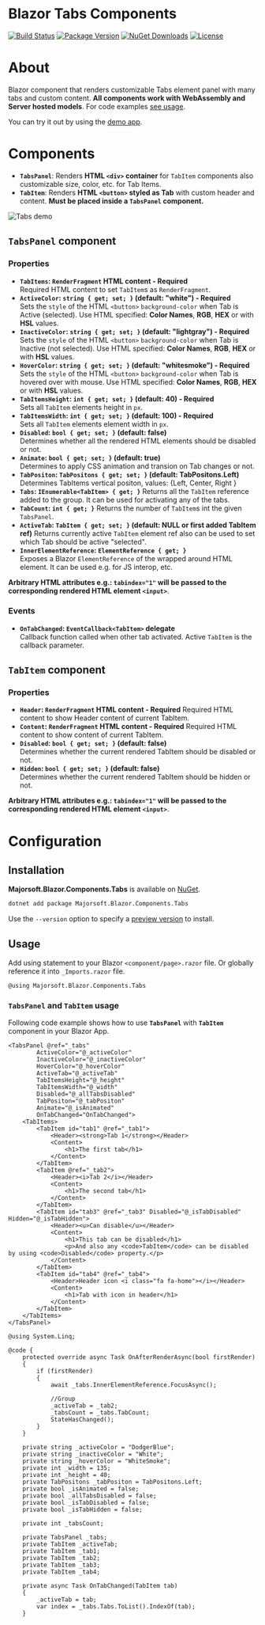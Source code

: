 
Blazor Tabs Components
============
[![Build Status](https://dev.azure.com/major-soft/GitHub/_apis/build/status/blazor-components/blazor-components-build-check)](https://dev.azure.com/major-soft/GitHub/_build/latest?definitionId=6)
[![Package Version](https://img.shields.io/nuget/v/Majorsoft.Blazor.Components.Tabs?label=Latest%20Version)](https://www.nuget.org/packages/Majorsoft.Blazor.Components.Tabs/)
[![NuGet Downloads](https://img.shields.io/nuget/dt/Majorsoft.Blazor.Components.Tabs?label=Downloads)](https://www.nuget.org/packages/Majorsoft.Blazor.Components.Tabs/)
[![License](https://img.shields.io/badge/License-MIT-green.svg)](https://github.com/majorimi/blazor-components/blob/master/LICENSE)

# About

Blazor component that renders customizable Tabs element panel with many tabs and custom content.
**All components work with WebAssembly and Server hosted models**. 
For code examples [see usage](https://github.com/majorimi/blazor-components/blob/master/src/Majorsoft.Blazor.Components.TestApps.Common/Components/Tabs.razor).

You can try it out by using the [demo app](https://blazorextensions.z6.web.core.windows.net/Tabs).

# Components
- **`TabsPanel`**: Renders **HTML `<div>` container** for `TabItem` components also customizable size, color, etc. for Tab Items.
- **`TabItem`**: Renders **HTML `<button>` styled as Tab** with custom header and content. **Must be placed inside a `TabsPanel` component.**

![Tabs demo](https://github.com/majorimi/blazor-components/raw/master/.github/docs/gifs/tabs.gif)

## `TabsPanel` component

### Properties
- **`TabItems`: `RenderFragment` HTML content - Required** <br />
Required HTML content to set `TabItem`s as `RenderFragment`.
- **`ActiveColor`: `string { get; set; }` (default: "white") - Required** <br />
Sets the `style` of the HTML `<button>` `background-color` when Tab is Active (selected). Use HTML specified: **Color Names**, **RGB**, **HEX** or with **HSL** values.
- **`InactiveColor`: `string { get; set; }` (default: "lightgray") - Required** <br />
Sets the `style` of the HTML `<button>` `background-color` when Tab is Inactive (not selected). Use HTML specified: **Color Names**, **RGB**, **HEX** or with **HSL** values.
- **`HoverColor`: `string { get; set; }` (default: "whitesmoke") - Required** <br />
Sets the `style` of the HTML `<button>` `background-color` when Tab is hovered over with mouse. Use HTML specified: **Color Names**, **RGB**, **HEX** or with **HSL** values.
- **`TabItemsHeight`: `int { get; set; }` (default: 40) - Required** <br />
Sets all `TabItem` elements height in `px`.
- **`TabItemsWidth`: `int { get; set; }` (default: 100) - Required** <br />
Sets all `TabItem` elements element width in `px`.
- **`Disabled`: `bool { get; set; }` (default: false)** <br />
Determines whether all the rendered HTML elements should be disabled or not.
- **`Animate`: `bool { get; set; }` (default: true)** <br />
Determines to apply CSS animation and transion on Tab changes or not.
- **`TabPositon`: `TabPositons { get; set; }` (default: TabPositons.Left)** <br />
Determines TabItems vertical positon, values: {Left, Center, Right }
- **`Tabs`: `IEnumerable<TabItem> { get; }`**
Returns all the `TabItem` reference added to the group. It can be used for activating any of the tabs.
- **`TabCount`: `int { get; }`**
Returns the number of `TabItem`s int the given `TabsPanel`.
- **`ActiveTab`: `TabItem { get; set; }` (default: NULL or first added TabItem ref)**
Returns currently active `TabItem` element ref also can be used to set which Tab should be active "selected".
- **`InnerElementReference`: `ElementReference { get; }`** <br />
Exposes a Blazor `ElementReference` of the wrapped around HTML element. It can be used e.g. for JS interop, etc.

**Arbitrary HTML attributes e.g.: `tabindex="1"` will be passed to the corresponding rendered HTML element `<input>`**.

### Events
- **`OnTabChanged`: `EventCallback<TabItem>` delegate** <br />
Callback function called when other tab activated. Active `TabItem` is the callback parameter.

## `TabItem` component

### Properties
- **`Header`: `RenderFragment` HTML content - Required**
Required HTML content to show Header content of current TabItem.
- **`Content`: `RenderFragment` HTML content - Required**
Required HTML content to show content of current TabItem.
- **`Disabled`: `bool { get; set; }` (default: false)** <br />
Determines whether the current rendered TabItem should be disabled or not.
- **`Hidden`: `bool { get; set; }` (default: false)** <br />
Determines whether the current rendered TabItem should be hidden or not.

**Arbitrary HTML attributes e.g.: `tabindex="1"` will be passed to the corresponding rendered HTML element `<input>`**.

# Configuration

## Installation

**Majorsoft.Blazor.Components.Tabs** is available on [NuGet](https://www.nuget.org/packages/Majorsoft.Blazor.Components.Tabs/). 

```sh
dotnet add package Majorsoft.Blazor.Components.Tabs
```
Use the `--version` option to specify a [preview version](https://www.nuget.org/packages/Majorsoft.Blazor.Components.Tabs/absoluteLatest) to install.

## Usage

Add using statement to your Blazor `<component/page>.razor` file. Or globally reference it into `_Imports.razor` file.
```
@using Majorsoft.Blazor.Components.Tabs
```

### `TabsPanel` and `TabItem` usage

Following code example shows how to use **`TabsPanel`**  with **`TabItem`** component in your Blazor App. 

```
<TabsPanel @ref="_tabs"
		ActiveColor="@_activeColor"
		InactiveColor="@_inactiveColor"
		HoverColor="@_hoverColor"
		ActiveTab="@_activeTab"
		TabItemsHeight="@_height"
		TabItemsWidth="@_width"
		Disabled="@_allTabsDisabled"
		TabPositon="@_tabPositon"
		Animate="@_isAnimated"
		OnTabChanged="OnTabChanged">
	<TabItems>
		<TabItem id="tab1" @ref="_tab1">
			<Header><strong>Tab 1</strong></Header>
			<Content>
				<h1>The first tab</h1>
			</Content>
		</TabItem>
		<TabItem @ref="_tab2">
			<Header><i>Tab 2</i></Header>
			<Content>
				<h1>The second tab</h1>
			</Content>
		</TabItem>
		<TabItem id="tab3" @ref="_tab3" Disabled="@_isTabDisabled" Hidden="@_isTabHidden">
			<Header><u>Can disable</u></Header>
			<Content>
				<h1>This tab can be disabled</h1>
				<p>And also any <code>TabItem</code> can be disabled by using <code>Disabled</code> property.</p>
			</Content>
		</TabItem>
		<TabItem id="tab4" @ref="_tab4">
			<Header>Header icon <i class="fa fa-home"></i></Header>
			<Content>
				<h1>Tab with icon in header</h1>
			</Content>
		</TabItem>
	</TabItems>
</TabsPanel>

@using System.Linq;

@code {
	protected override async Task OnAfterRenderAsync(bool firstRender)
	{
		if (firstRender)
		{
			await _tabs.InnerElementReference.FocusAsync();

			//Group
			_activeTab = _tab2;
			_tabsCount = _tabs.TabCount;
			StateHasChanged();
		}
	}

	private string _activeColor = "DodgerBlue";
	private string _inactiveColor = "White";
	private string _hoverColor = "WhiteSmoke";
	private int _width = 135;
	private int _height = 40;
	private TabPositons _tabPositon = TabPositons.Left;
	private bool _isAnimated = false;
	private bool _allTabsDisabled = false;
	private bool _isTabDisabled = false;
	private bool _isTabHidden = false;

	private int _tabsCount;

	private TabsPanel _tabs;
	private TabItem _activeTab;
	private TabItem _tab1;
	private TabItem _tab2;
	private TabItem _tab3;
	private TabItem _tab4;

	private async Task OnTabChanged(TabItem tab)
	{
		_activeTab = tab;
		var index = _tabs.Tabs.ToList().IndexOf(tab);
	}
```